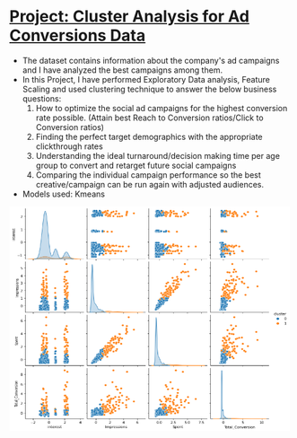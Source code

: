 # [**Project: Cluster Analysis for Ad Conversions Data**](https://github.com/bhatt-priyadutt/Titanic-Machine-learning-from-disaster)

* The dataset contains information about the company's ad campaigns and I have analyzed the best campaigns among them.
* In this Project, I have performed Exploratory Data analysis, Feature Scaling and used clustering technique to answer the below business questions:
  1. How to optimize the social ad campaigns for the highest conversion rate possible. (Attain best Reach to Conversion ratios/Click to Conversion ratios)
  2. Finding the perfect target demographics with the appropriate clickthrough rates
  3. Understanding the ideal turnaround/decision making time per age group to convert and retarget future social campaigns
  4. Comparing the individual campaign performance so the best creative/campaign can be run again with adjusted audiences.
* Models used: Kmeans

<img src="https://github.com/bhatt-priyadutt/priyadutt-portfolio/blob/main/images/cluster.png" width=500px height=400px/>
